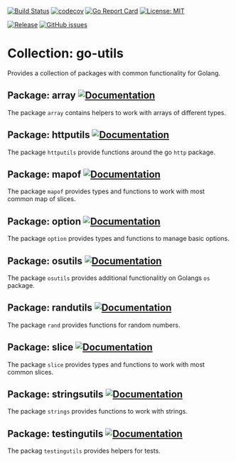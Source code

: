 [![Build Status](https://travis-ci.com/rebel-l/go-utils.svg?branch=master)](https://travis-ci.com/rebel-l/go-utils) 
[![codecov](https://codecov.io/gh/rebel-l/go-utils/branch/master/graph/badge.svg)](https://codecov.io/gh/rebel-l/go-utils)
[![Go Report Card](https://goreportcard.com/badge/github.com/rebel-l/go-utils)](https://goreportcard.com/report/github.com/rebel-l/go-utils)
[![License: MIT](https://img.shields.io/badge/License-MIT-yellow.svg)](https://opensource.org/licenses/MIT)

[![Release](https://img.shields.io/github/release/rebel-l/go-utils.svg?label=Release)](https://github.com/rebel-l/go-utils/releases)
[![GitHub issues](https://img.shields.io/github/issues/rebel-l/go-utils.svg)](https://github.com/rebel-l/go-utils/issues)

# Collection: go-utils
Provides a collection of packages with common functionality for Golang.

## Package: array [![Documentation](https://godoc.org/github.com/rebel-l/go-utils/array?status.svg)](https://godoc.org/github.com/rebel-l/go-utils/array)
The package `array` contains helpers to work with arrays of different types.

## Package: httputils [![Documentation](https://godoc.org/github.com/rebel-l/go-utils/httputils?status.svg)](https://godoc.org/github.com/rebel-l/go-utils/httputils)
The package `httputils` provide functions around the go `http` package.

## Package: mapof [![Documentation](https://godoc.org/github.com/rebel-l/go-utils/mapof?status.svg)](https://godoc.org/github.com/rebel-l/go-utils/mapof)
The package `mapof` provides types and functions to work with most common map of slices.

## Package: option [![Documentation](https://godoc.org/github.com/rebel-l/go-utils/option?status.svg)](https://godoc.org/github.com/rebel-l/go-utils/option)
The package `option` provides types and functions to manage basic options.

## Package: osutils [![Documentation](https://godoc.org/github.com/rebel-l/go-utils/osutils?status.svg)](https://godoc.org/github.com/rebel-l/go-utils/osutils)
The package `osutils` provides additional functionalitly on Golangs `os` package.

## Package: randutils [![Documentation](https://godoc.org/github.com/rebel-l/go-utils/randutils?status.svg)](https://godoc.org/github.com/rebel-l/go-utils/randutils)
The package `rand` provides functions for random numbers.

## Package: slice [![Documentation](https://godoc.org/github.com/rebel-l/go-utils/slice?status.svg)](https://godoc.org/github.com/rebel-l/go-utils/slice)
The package `slice` provides types and functions to work with most common slices.

## Package: stringsutils [![Documentation](https://godoc.org/github.com/rebel-l/go-utils/stringsutils?status.svg)](https://godoc.org/github.com/rebel-l/go-utils/stringsutils)
The package `strings` provides functions to work with strings.

## Package: testingutils [![Documentation](https://godoc.org/github.com/rebel-l/go-utils/testingutils?status.svg)](https://godoc.org/github.com/rebel-l/go-utils/testingutils)
The packag `testingutils` provides helpers for tests.
